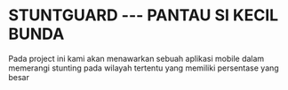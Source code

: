 # STUNTGUARD --- PANTAU SI KECIL BUNDA
Pada project ini kami akan menawarkan sebuah aplikasi mobile dalam memerangi stunting pada wilayah tertentu yang memiliki persentase yang besar
